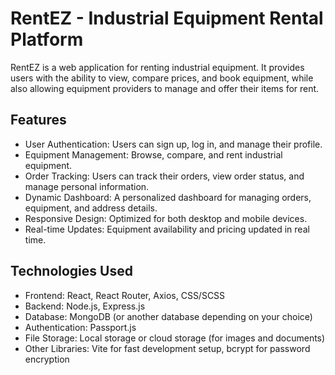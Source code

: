 # RentEZ - Industrial Equipment Rental Platform
RentEZ is a web application for renting industrial equipment. It provides users with the ability to view, compare prices, and book equipment, while also allowing equipment providers to manage and offer their items for rent.

## Features
- User Authentication: Users can sign up, log in, and manage their profile.
- Equipment Management: Browse, compare, and rent industrial equipment.
- Order Tracking: Users can track their orders, view order status, and manage personal information.
- Dynamic Dashboard: A personalized dashboard for managing orders, equipment, and address details.
- Responsive Design: Optimized for both desktop and mobile devices.
- Real-time Updates: Equipment availability and pricing updated in real time.
## Technologies Used
- Frontend: React, React Router, Axios, CSS/SCSS
- Backend: Node.js, Express.js
- Database: MongoDB (or another database depending on your choice)
- Authentication: Passport.js
- File Storage: Local storage or cloud storage (for images and documents)
- Other Libraries: Vite for fast development setup, bcrypt for password encryption
